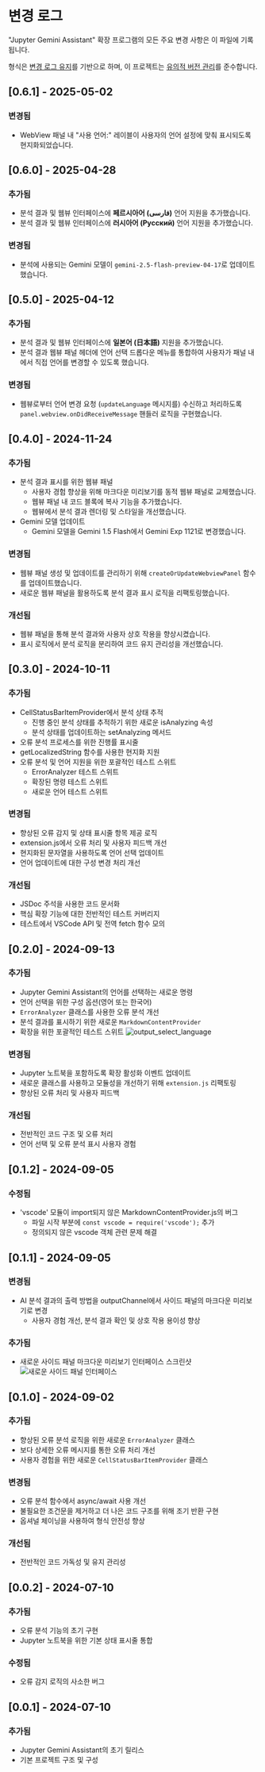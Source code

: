 # 변경 로그

"Jupyter Gemini Assistant" 확장 프로그램의 모든 주요 변경 사항은 이 파일에 기록됩니다.

형식은 [변경 로그 유지](https://keepachangelog.com/ko/1.0.0/)를 기반으로 하며,
이 프로젝트는 [유의적 버전 관리](https://semver.org/spec/v2.0.0.html)를 준수합니다.

## [0.6.1] - 2025-05-02

### 변경됨

- WebView 패널 내 "사용 언어:" 레이블이 사용자의 언어 설정에 맞춰 표시되도록 현지화되었습니다.

## [0.6.0] - 2025-04-28

### 추가됨

- 분석 결과 및 웹뷰 인터페이스에 **페르시아어 (فارسی)** 언어 지원을 추가했습니다.
- 분석 결과 및 웹뷰 인터페이스에 **러시아어 (Русский)** 언어 지원을 추가했습니다.

### 변경됨

- 분석에 사용되는 Gemini 모델이 `gemini-2.5-flash-preview-04-17`로 업데이트 했습니다.

## [0.5.0] - 2025-04-12

### 추가됨

- 분석 결과 및 웹뷰 인터페이스에 **일본어 (日本語)** 지원을 추가했습니다.
- 분석 결과 웹뷰  패널 헤더에 언어 선택 드롭다운 메뉴를 통합하여 사용자가 패널 내에서 직접 언어를 변경할 수 있도록 했습니다.

### 변경됨

- 웹뷰로부터 언어 변경 요청 (`updateLanguage` 메시지를) 수신하고 처리하도록 `panel.webview.onDidReceiveMessage` 핸들러 로직을 구현했습니다.

## [0.4.0] - 2024-11-24

### 추가됨

- 분석 결과 표시를 위한 웹뷰 패널
  - 사용자 경험 향상을 위해 마크다운 미리보기를 동적 웹뷰 패널로 교체했습니다.
  - 웹뷰 패널 내 코드 블록에 복사 기능을 추가했습니다.
  - 웹뷰에서 분석 결과 렌더링 및 스타일을 개선했습니다.
- Gemini 모델 업데이트
  - Gemini 모델을 Gemini 1.5 Flash에서 Gemini Exp 1121로 변경했습니다.

### 변경됨

- 웹뷰 패널 생성 및 업데이트를 관리하기 위해 `createOrUpdateWebviewPanel` 함수를 업데이트했습니다.
- 새로운 웹뷰 패널을 활용하도록 분석 결과 표시 로직을 리팩토링했습니다.

### 개선됨

- 웹뷰 패널을 통해 분석 결과와 사용자 상호 작용을 향상시켰습니다.
- 표시 로직에서 분석 로직을 분리하여 코드 유지 관리성을 개선했습니다.

## [0.3.0] - 2024-10-11

### 추가됨

- CellStatusBarItemProvider에서 분석 상태 추적
  - 진행 중인 분석 상태를 추적하기 위한 새로운 isAnalyzing 속성
  - 분석 상태를 업데이트하는 setAnalyzing 메서드
- 오류 분석 프로세스를 위한 진행률 표시줄
- getLocalizedString 함수를 사용한 현지화 지원
- 오류 분석 및 언어 지원을 위한 포괄적인 테스트 스위트
  - ErrorAnalyzer 테스트 스위트
  - 확장된 명령 테스트 스위트
  - 새로운 언어 테스트 스위트

### 변경됨

- 향상된 오류 감지 및 상태 표시줄 항목 제공 로직
- extension.js에서 오류 처리 및 사용자 피드백 개선
- 현지화된 문자열을 사용하도록 언어 선택 업데이트
- 언어 업데이트에 대한 구성 변경 처리 개선

### 개선됨

- JSDoc 주석을 사용한 코드 문서화
- 핵심 확장 기능에 대한 전반적인 테스트 커버리지
- 테스트에서 VSCode API 및 전역 fetch 함수 모의

## [0.2.0] - 2024-09-13

### 추가됨

- Jupyter Gemini Assistant의 언어를 선택하는 새로운 명령
- 언어 선택을 위한 구성 옵션(영어 또는 한국어)
- `ErrorAnalyzer` 클래스를 사용한 오류 분석 개선
- 분석 결과를 표시하기 위한 새로운 `MarkdownContentProvider`
- 확장을 위한 포괄적인 테스트 스위트
  ![output_select_language](https://github.com/user-attachments/assets/4383f5ef-3c56-4cc5-aa7f-2a32e04a7ef0)

### 변경됨

- Jupyter 노트북을 포함하도록 확장 활성화 이벤트 업데이트
- 새로운 클래스를 사용하고 모듈성을 개선하기 위해 `extension.js` 리팩토링
- 향상된 오류 처리 및 사용자 피드백

### 개선됨

- 전반적인 코드 구조 및 오류 처리
- 언어 선택 및 오류 분석 표시 사용자 경험

## [0.1.2] - 2024-09-05

### 수정됨

- 'vscode' 모듈이 import되지 않은 MarkdownContentProvider.js의 버그
  - 파일 시작 부분에 `const vscode = require('vscode');` 추가
  - 정의되지 않은 vscode 객체 관련 문제 해결

## [0.1.1] - 2024-09-05

### 변경됨

- AI 분석 결과의 출력 방법을 outputChannel에서 사이드 패널의 마크다운 미리보기로 변경
  - 사용자 경험 개선, 분석 결과 확인 및 상호 작용 용이성 향상

### 추가됨

- 새로운 사이드 패널 마크다운 미리보기 인터페이스 스크린샷
  ![새로운 사이드 패널 인터페이스](https://github.com/user-attachments/assets/5445d853-490c-469f-a060-5f6919d071e4)

## [0.1.0] - 2024-09-02

### 추가됨

- 향상된 오류 분석 로직을 위한 새로운 `ErrorAnalyzer` 클래스
- 보다 상세한 오류 메시지를 통한 오류 처리 개선
- 사용자 경험을 위한 새로운 `CellStatusBarItemProvider` 클래스

### 변경됨

- 오류 분석 함수에서 async/await 사용 개선
- 불필요한 조건문을 제거하고 더 나은 코드 구조를 위해 조기 반환 구현
- 옵셔널 체이닝을 사용하여 형식 안전성 향상

### 개선됨

- 전반적인 코드 가독성 및 유지 관리성

## [0.0.2] - 2024-07-10

### 추가됨

- 오류 분석 기능의 초기 구현
- Jupyter 노트북을 위한 기본 상태 표시줄 통합

### 수정됨

- 오류 감지 로직의 사소한 버그

## [0.0.1] - 2024-07-10

### 추가됨

- Jupyter Gemini Assistant의 초기 릴리스
- 기본 프로젝트 구조 및 구성
